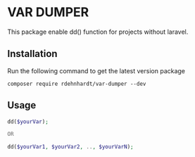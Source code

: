 # VAR DUMPER

This package enable dd() function for projects without laravel.

## Installation

Run the following command to get the latest version package

```
composer require rdehnhardt/var-dumper --dev
```

## Usage

```php
dd($yourVar);

OR

dd($yourVar1, $yourVar2, .., $yourVarN);
```

